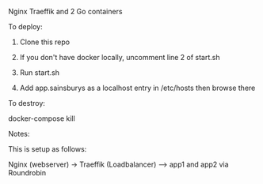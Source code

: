 Nginx Traeffik and 2 Go containers

To deploy:

1. Clone this repo

2. If you don't have docker locally, uncomment line 2 of start.sh

3. Run start.sh

4. Add app.sainsburys as a localhost entry in /etc/hosts then browse there

To destroy:

docker-compose kill

Notes:

This is setup as follows:

Nginx (webserver)   ->   Traeffik (Loadbalancer)  --> app1 and app2 via Roundrobin
                                              

